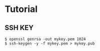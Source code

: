 # Tutorial 

## SSH KEY

```
$ openssl genrsa -out mykey.pem 1024
$ ssh-keygen -y -f mykey.pem > mykey.pub
```